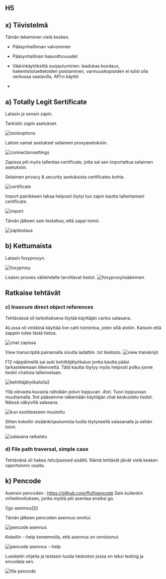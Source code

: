 ## H5 

## x) Tiivistelmä

Tämän tekeminen vielä kesken. 
- Pääsynhallinnan valvominen
- Pääsynhallinan haavoittuvuudet
- Väärinkäytöksiltä suojautuminen: laadukas koodaus, hakemistoluetteloiden poistaminen, varmuuskopioiden ei tulisi olla verkossa saatavilla, API:n käyttö

-  
## a) Totally Legit Sertificate

Latasin ja sensin zapin. 

Tarkistin zapin asetukset. 

![toolsoptions]()

Laitoin samat asetukset selaimen proxyasetuksiin. 

![connectionsettings]()

Zapissa piti myös tallentaa certificate, jotta sai sen importattua selaimen asetuksiin. 

Selaimen privacy & security asetuksista certificates kohta.

![certificate]()

Import painikkeen takaa helposti löytyi tuo zapin kautta tallentamani certificate. 

![import]()

Tämän jälkeen sain testattua, että zappi toimii. 

![zaptestaus]()

## b)  Kettumaista

Latasin foxyproxyn.

![foxyproxy]()

Lisäsin proxies välilehdelle tarvittavat tiedot. 
![foxyproxylisääminen]()


## Ratkaise tehtävät

### c) Insecure direct object references

Tehtävässä oli tarkoituksena löytää käyttäjän carlos salasana.

ALussa oli vinkkinä käyttää live caht toimintoa, joten sillä aloitin. 
Katsoin että zappiin tulee tästä tietoa. 

![chat zapissa]()

View transcriptiä painamalla sivulta ladattiin .txt tiedosto. 
![view transkript]()

F12 näppäimellä sai auki kehittäjätyökalun jonka kautta pääsi tarkastelemaan liikennettä. Tätä kautta löytyy myös helposti polku jonne tiedot chatista tallennetaan. 

![kehittäjätyökalulla2]()

Yllä olevasta kuvasta nähdään polun loppuvan .4txt. Tuon loppuosan muuttamalla .1txt pääsemme näkemään käyttäjän chat keskustelu tiedot. Näissä näkyvillä salasana.

![kun osoitteeseen muutettu]()

Sitten kokeilin sisäänkirjautumista tuolla löytyneellä salasanalla ja sehän toimi.

![salasana ratkaistu]()


### d) File path traversal, simple case
Tehtävänä oli hakea /etc/passwd sisältö.  Nämä tehtävät jäivät vielä kesken raportoinnin osalta.


## k) Pencode

Asensin pencoden : https://github.com/ffuf/pencode
Sain kuitenkin virheilmoituksen, jonka myötä piti asentaa ensiksi go. 

![go asennus]]()

Tämän jälkeen pencoden asennus onnitui. 

![pencode asennus]()

Kokeilin --help komennolla, että asennus on onnistunut. 

![pencode asennus --help]()

Lueskelin ohjeita ja testasin luoda tiedoston jossa on teksi testing ja encodata sen. 

![file pencode]()

